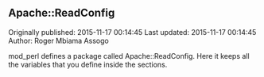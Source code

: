 ## Apache::ReadConfig

Originally published: 2015-11-17 00:14:45
Last updated: 2015-11-17 00:14:45
Author: Roger Mbiama Assogo

mod_perl defines a package called Apache::ReadConfig. Here it keeps all the variables that you define inside the <Perl> sections.